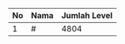 | No | Nama            | Jumlah Level |
|----|-----------------|--------------|
| 1  | #    |    4804        |
